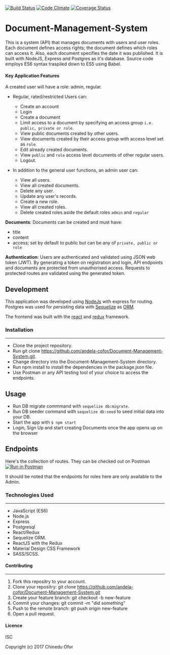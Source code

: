 [![Build Status](https://travis-ci.org/andela-cofor/Document-Management-System.svg?branch=Development)](https://travis-ci.org/andela-cofor/Document-Management-System)
[![Code Climate](https://codeclimate.com/github/andela-cofor/Document-Management-System/badges/gpa.svg)](https://codeclimate.com/github/andela-cofor/Document-Management-System)
[![Coverage Status](https://coveralls.io/repos/github/andela-cofor/Document-Management-System/badge.svg?branch=Development)](https://coveralls.io/github/andela-cofor/Document-Management-System?branch=Development)

# Document-Management-System

This is a system (API) that manages documents with users and user roles. Each document defines access rights; the document defines which roles can access it. Also, each document specifies the date it was published. It is built with NodeJS, Express and Postgres as it's database.
Source code employs ES6 syntax traspiled down to ES5 using Babel.

#### Key Application Features 
A created user will have a role: admin, regular. 
- Regular, rated/restricted Users can: 
    - Create an account  
    - Login
    - Create a document
    - Limit access to a document by specifying an access group `i.e. public, private or role`.
    - View public documents created by other users.
    - View documents created by their access group with access level set as `role`.
    - Edit already created documents.
    - View `public` and `role` access level documents of other regular users.
    - Logout.

- In addition to the general user functions, an admin user can:
    - View all users.
    - View all created documents.
    - Delete any user.
    - Update any user's records.
    - Create a new role.
    - View all created roles.
    - Delete created roles aside the default roles `admin` and `regular`

**Documents**:
Documents can be created and must have:
- title
- content
- access; set by default to public but can be any of `private, public or role`


**Authentication**:
Users are authenticated and validated using JSON web token (JWT).
By generating a token on registration and login, API endpoints and documents are protected from unauthorised access.
Requests to protected routes are validated using the generated token.

## Development
This application was developed using [NodeJs](https://nodejs.org) with express for routing. Postgres was used for persisting data with [Sequelize](https://sequelizejs.org) as [ORM](https://en.wikipedia.org/wiki/Object-relational_mapping).

The frontend was built with the [react](https://facebook.github.io/react/) and [redux](reduxjs.org) framework.

### Installation
---

- Clone the project repository.
- Run git clone https://github.com/andela-cofor/Document-Management-System.git.
- Change directory into the Document-Management-System directory.
- Run npm install to install the dependencies in the package.json file.
- Use Postman or any API testing tool of your choice to access the endpoints.

## Usage
- Run DB migrate commmand with `sequelize db:migrate`.
- Run DB seeder command with `sequelize db:seed` to seed initial data into your DB.
- Start the app with `$ npm start`
- Login, Sign Up and start creating Documents once the app opens up on the browser

## Endpoints
Here's the collection of routes. They can be checked out on Postman
[![Run in Postman](https://run.pstmn.io/button.svg)](https://app.getpostman.com/run-collection/89b63da4a2a0c98485e7)

It should be noted that the endpoints for roles here are only available to the Admin.

### Technologies Used
---
- JavaScript (ES6)
- Node.js
- Express
- Postgresql
- React/Redux
- Sequelize ORM.
- ReactJS with the Redux
- Material Design CSS Framework
- SASS/SCSS.

#### Contributing
---

1. Fork this repositry to your account.
2. Clone your repositry: git clone https://github.com/andela-cofor/Document-Management-System.git
3. Create your feature branch: git checkout -b new-feature
4. Commit your changes: git commit -m "did something"
5. Push to the remote branch: git push origin new-feature
6. Open a pull request.

#### Licence
ISC

Copyright (c) 2017 Chinedu Ofor
